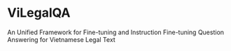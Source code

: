 # ViLegalQA
An Unified Framework for Fine-tuning and Instruction Fine-tuning Question Answering for Vietnamese Legal Text

